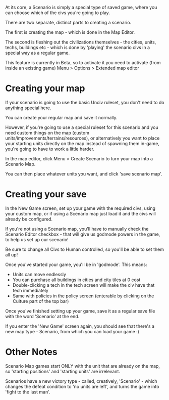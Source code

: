 At its core, a Scenario is simply a special type of saved game, where you can choose which of the civs you're going to play.

There are two separate, distinct parts to creating a scenario.

The first is creating the map - which is done in the Map Editor.

The second is fleshing out the civilizations themselves - the cities, units, techs, buildings etc - which is done by 'playing' the scenario civs in a special way as a regular game.

This feature is currently in Beta, so to activate it you need to activate (from inside an existing game) Menu > Options > Extended map editor

# Creating your map

If your scenario is going to use the basic Unciv ruleset, you don't need to do anything special here.

You can create your regular map and save it normally.

However, if you're going to use a special ruleset for this scenario and you need custom things on the map
 (custom units/improvements/terrains/resources),
or alternatively you want to place your starting units directly on the map instead of spawning them in-game,
you're going to have to work a little harder.

In the map editor, click Menu > Create Scenario to turn your map into a Scenario Map.

You can then place whatever units you want, and click 'save scenario map'.

# Creating your save

In the New Game screen, set up your game with the required civs, using your custom map,
 or if using a Scenario map just load it and the civs will already be configured.

If you're not using a Scenario map, you'll have to manually check the Scenario Editor checkbox - that will give us godmode powers in the game, to help us set up our scenario!

Be sure to change all Civs to Human controlled, so you'll be able to set them all up!

Once you've started your game, you'll be in 'godmode'. This means:

- Units can move endlessly
- You can purchase all buildings in cities and city tiles at 0 cost
- Double-clicking a tech in the tech screen will make the civ have that tech immediately
- Same with policies in the policy screen (enterable by clicking on the Culture part of the top bar)

Once you've finished setting up your game, save it as a regular save file with the word 'Scenario' at the end.

If you enter the 'New Game' screen again, you should see that there's a new map type - Scenario, from which you can load your game :)

# Other Notes

Scenario Map games start ONLY with the unit that are already on the map, so 'starting positions' and 'starting units' are irrelevant.

Scenarios have a new victory type - called, creatively, 'Scenario' - which changes the defeat condition to 'no units are left', and turns the game into 'fight to the last man'.
